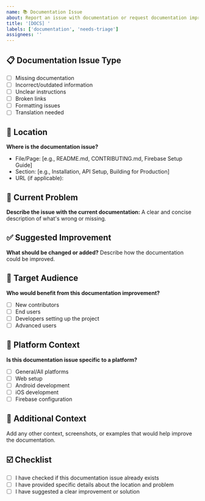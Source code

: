 ```yaml
---
name: 📚 Documentation Issue
about: Report an issue with documentation or request documentation improvements
title: '[DOCS] '
labels: ['documentation', 'needs-triage']
assignees: ''
---
```


## 📋 Documentation Issue Type
- [ ] Missing documentation
- [ ] Incorrect/outdated information
- [ ] Unclear instructions
- [ ] Broken links
- [ ] Formatting issues
- [ ] Translation needed

## 📍 Location
**Where is the documentation issue?**
- File/Page: [e.g., README.md, CONTRIBUTING.md, Firebase Setup Guide]
- Section: [e.g., Installation, API Setup, Building for Production]
- URL (if applicable): 

## 🐛 Current Problem
**Describe the issue with the current documentation:**
A clear and concise description of what's wrong or missing.

## ✅ Suggested Improvement  
**What should be changed or added?**
Describe how the documentation could be improved.

## 👥 Target Audience
**Who would benefit from this documentation improvement?**
- [ ] New contributors
- [ ] End users
- [ ] Developers setting up the project
- [ ] Advanced users

## 📱 Platform Context
**Is this documentation issue specific to a platform?**
- [ ] General/All platforms
- [ ] Web setup
- [ ] Android development
- [ ] iOS development
- [ ] Firebase configuration

## 📝 Additional Context
Add any other context, screenshots, or examples that would help improve the documentation.

## ☑️ Checklist
- [ ] I have checked if this documentation issue already exists
- [ ] I have provided specific details about the location and problem
- [ ] I have suggested a clear improvement or solution